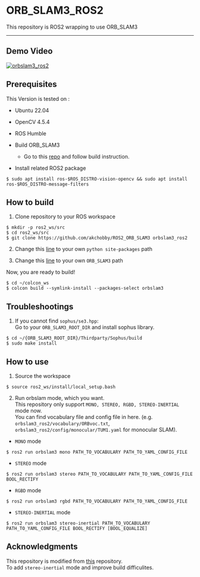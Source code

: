 # ORB_SLAM3_ROS2
This repository is ROS2 wrapping to use ORB_SLAM3

---

## Demo Video
[![orbslam3_ros2](https://user-images.githubusercontent.com/31432135/220839530-786b8a28-d5af-4aa5-b4ed-6234c2f4ca33.PNG)](https://www.youtube.com/watch?v=zXeXL8q72lM)

## Prerequisites

This Version is tested on :
 - Ubuntu 22.04
 - OpenCV 4.5.4
 - ROS Humble

- Build ORB_SLAM3
  - Go to this [repo](https://github.com/akchobby/ORB_SLAM3) and follow build instruction.

- Install related ROS2 package
```
$ sudo apt install ros-$ROS_DISTRO-vision-opencv && sudo apt install ros-$ROS_DISTRO-message-filters
```

## How to build
1. Clone repository to your ROS workspace
```
$ mkdir -p ros2_ws/src
$ cd ros2_ws/src
$ git clone https://github.com/akchobby/ROS2_ORB_SLAM3 orbslam3_ros2
```

2. Change this [line](https://github.com/akchobby/ROS2_ORB_SLAM3/blob/00c54335ccc010d74c1e24e336aa817604124947/CMakeLists.txt#L5) to your own `python site-packages` path

3. Change this [line](https://github.com/akchobby/ROS2_ORB_SLAM3/blob/00c54335ccc010d74c1e24e336aa817604124947/CMakeModules/FindORB_SLAM3.cmake#L8) to your own `ORB_SLAM3` path

Now, you are ready to build!
```
$ cd ~/colcon_ws
$ colcon build --symlink-install --packages-select orbslam3
```

## Troubleshootings
1. If you cannot find `sophus/se3.hpp`:  
Go to your `ORB_SLAM3_ROOT_DIR` and install sophus library.
```
$ cd ~/{ORB_SLAM3_ROOT_DIR}/Thirdparty/Sophus/build
$ sudo make install
```


## How to use
1. Source the workspace  
```
$ source ros2_ws/install/local_setup.bash
```

2. Run orbslam mode, which you want.  
This repository only support `MONO, STEREO, RGBD, STEREO-INERTIAL` mode now.  
You can find vocabulary file and config file in here. (e.g. `orbslam3_ros2/vocabulary/ORBvoc.txt`, `orbslam3_ros2/config/monocular/TUM1.yaml` for monocular SLAM).
  - `MONO` mode  
```
$ ros2 run orbslam3 mono PATH_TO_VOCABULARY PATH_TO_YAML_CONFIG_FILE
```
  - `STEREO` mode  
```
$ ros2 run orbslam3 stereo PATH_TO_VOCABULARY PATH_TO_YAML_CONFIG_FILE BOOL_RECTIFY
```
  - `RGBD` mode  
```
$ ros2 run orbslam3 rgbd PATH_TO_VOCABULARY PATH_TO_YAML_CONFIG_FILE
```
  - `STEREO-INERTIAL` mode  
```
$ ros2 run orbslam3 stereo-inertial PATH_TO_VOCABULARY PATH_TO_YAML_CONFIG_FILE BOOL_RECTIFY [BOOL_EQUALIZE]
``` 

## Acknowledgments
This repository is modified from [this](https://github.com/curryc/ros2_orbslam3) repository.  
To add `stereo-inertial` mode and improve build difficulites.
